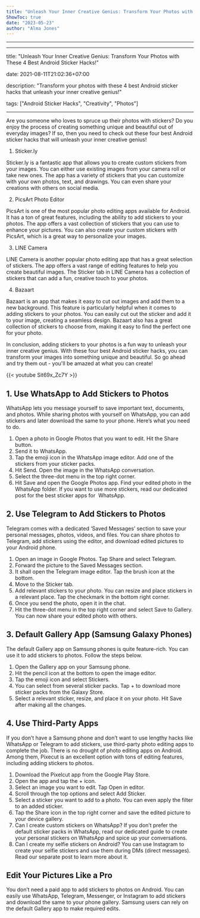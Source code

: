 ```yaml
---
title: "Unleash Your Inner Creative Genius: Transform Your Photos with These 4 Best Android Sticker Hacks!"
ShowToc: true 
date: "2023-05-23"
author: "Alma Jones"
---
```

*****
---
title: "Unleash Your Inner Creative Genius: Transform Your Photos with These 4 Best Android Sticker Hacks!"

date: 2021-08-11T21:02:36+07:00

description: "Transform your photos with these 4 best Android sticker hacks that unleash your inner creative genius!"

tags: ["Android Sticker Hacks", "Creativity", "Photos"]

---

Are you someone who loves to spruce up their photos with stickers? Do you enjoy the process of creating something unique and beautiful out of everyday images? If so, then you need to check out these four best Android sticker hacks that will unleash your inner creative genius! 

1. Sticker.ly 

Sticker.ly is a fantastic app that allows you to create custom stickers from your images. You can either use existing images from your camera roll or take new ones. The app has a variety of stickers that you can customize with your own photos, text, and drawings. You can even share your creations with others on social media. 

2. PicsArt Photo Editor 

PicsArt is one of the most popular photo editing apps available for Android. It has a ton of great features, including the ability to add stickers to your photos. The app offers a vast collection of stickers that you can use to enhance your pictures. You can also create your custom stickers with PicsArt, which is a great way to personalize your images. 

3. LINE Camera 

LINE Camera is another popular photo editing app that has a great selection of stickers. The app offers a vast range of editing features to help you create beautiful images. The Sticker tab in LINE Camera has a collection of stickers that can add a fun, creative touch to your photos. 

4. Bazaart 

Bazaart is an app that makes it easy to cut out images and add them to a new background. This feature is particularly helpful when it comes to adding stickers to your photos. You can easily cut out the sticker and add it to your image, creating a seamless design. Bazaart also has a great collection of stickers to choose from, making it easy to find the perfect one for your photo. 

In conclusion, adding stickers to your photos is a fun way to unleash your inner creative genius. With these four best Android sticker hacks, you can transform your images into something unique and beautiful. So go ahead and try them out - you'll be amazed at what you can create!

{{< youtube Sit69x_Zc7Y >}} 



## 1. Use WhatsApp to Add Stickers to Photos


WhatsApp lets you message yourself to save important text, documents, and photos. While sharing photos with yourself on WhatsApp, you can add stickers and later download the same to your phone. Here’s what you need to do.
1. Open a photo in Google Photos that you want to edit. Hit the Share button.
2. Send it to WhatsApp.
3. Tap the emoji icon in the WhatsApp image editor. Add one of the stickers from your sticker packs.
4. Hit Send. Open the image in the WhatsApp conversation.
5. Select the three-dot menu in the top right corner. 
6. Hit Save and open the Google Photos app. Find your edited photo in the WhatsApp folder.
If you want to use more stickers, read our dedicated post for the best sticker apps for  WhatsApp.

 
## 2. Use Telegram to Add Stickers to Photos


Telegram comes with a dedicated ‘Saved Messages’ section to save your personal messages, photos, videos, and files. You can share photos to Telegram, add stickers using the editor, and download edited pictures to your Android phone.
1. Open an image in Google Photos. Tap Share and select Telegram.
2. Forward the picture to the Saved Messages section.
3. It shall open the Telegram image editor. Tap the brush icon at the bottom.
4. Move to the Sticker tab.
5. Add relevant stickers to your photo. You can resize and place stickers in a relevant place. Tap the checkmark in the bottom right corner.
6. Once you send the photo, open it in the chat.
7. Hit the three-dot menu in the top right corner and select Save to Gallery.
You can now share your edited photo with others.

 
## 3. Default Gallery App (Samsung Galaxy Phones)


The default Gallery app on Samsung phones is quite feature-rich. You can use it to add stickers to photos. Follow the steps below.
1. Open the Gallery app on your Samsung phone.
2. Hit the pencil icon at the bottom to open the image editor.
3. Tap the emoji icon and select Stickers.
4. You can select from several sticker packs. Tap + to download more sticker packs from the Galaxy Store.
5. Select a relevant sticker, resize, and place it on your photo. Hit Save after making all the changes.  

 
## 4. Use Third-Party Apps


If you don’t have a Samsung phone and don’t want to use lengthy hacks like WhatsApp or Telegram to add stickers, use third-party photo editing apps to complete the job.
There is no drought of photo editing apps on Android. Among them, Pixecut is an excellent option with tons of editing features, including adding stickers to photos.  
1. Download the Pixelcut app from the Google Play Store.
2. Open the app and tap the + icon.
3. Select an image you want to edit. Tap Open in editor.
4. Scroll through the top options and select Add Sticker.
5. Select a sticker you want to add to a photo. You can even apply the filter to an added sticker.
6. Tap the Share icon in the top right corner and save the edited picture to your device gallery.
1. Can I create custom stickers on WhatsApp?
If you don’t prefer the default sticker packs in WhatsApp, read our dedicated guide to create your personal stickers on WhatsApp and spice up your conversations.
2. Can I create my selfie stickers on Android?
You can use Instagram to create your selfie stickers and use them during DMs (direct messages). Read our separate post to learn more about it.

 
## Edit Your Pictures Like a Pro


You don’t need a paid app to add stickers to photos on Android. You can easily use WhatsApp, Telegram, Messenger, or Instagram to add stickers and download the same to your phone gallery. Samsung users can rely on the default Gallery app to make required edits.




